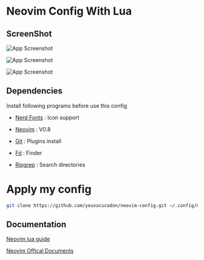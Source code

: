 # Neovim Config With Lua

## ScreenShot

![App Screenshot](https://imgur.com/jEt4gkN.png)

![App Screenshot](https://imgur.com/qHkOUed.png)

![App Screenshot](https://imgur.com/HuBRoXe.png)

## Dependencies

Install following programs before use this config

- [Nerd Fonts](https://github.com/ryanoasis/nerd-fonts) : Icon support

- [Neovim](https://github.com/neovim/neovim/wiki/Installing-Neovim) : V0.8

- [Git](https://git-scm.com/) : Plugins install

- [Fd](https://github.com/sharkdp/fd) : Finder

- [Ripgrep](https://github.com/BurntSushi/ripgrep) : Search directories

# Apply my config
```bash
git clone https://github.com/yeuxacucodon/neovim-config.git ~/.config/nvim
```
## Documentation

[Neovim lua guide](https://github.com/nanotee/nvim-lua-guide)

[Neovim Offical Documents](https://neovim.io/doc/user/lua.html)
